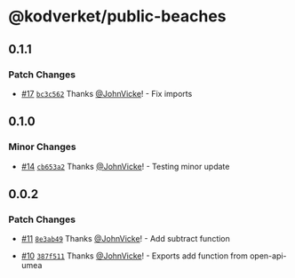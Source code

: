 # @kodverket/public-beaches

## 0.1.1

### Patch Changes

- [#17](https://github.com/kodverk/open-api/pull/17) [`bc3c562`](https://github.com/kodverk/open-api/commit/bc3c5623d7e7de8f72053fda3de1f19cc603f5fc) Thanks [@JohnVicke](https://github.com/JohnVicke)! - Fix imports

## 0.1.0

### Minor Changes

- [#14](https://github.com/kodverk/open-api/pull/14) [`cb653a2`](https://github.com/kodverk/open-api/commit/cb653a2bacd4c3da07c622134aaa6d5bb4716944) Thanks [@JohnVicke](https://github.com/JohnVicke)! - Testing minor update

## 0.0.2

### Patch Changes

- [#11](https://github.com/kodverk/open-api/pull/11) [`8e3ab49`](https://github.com/kodverk/open-api/commit/8e3ab49923afc40a7d1c3b48476273347d0e73cb) Thanks [@JohnVicke](https://github.com/JohnVicke)! - Add subtract function

- [#10](https://github.com/kodverk/open-api/pull/10) [`387f511`](https://github.com/kodverk/open-api/commit/387f511b569dfc7f6e522862730acdbf6113e908) Thanks [@JohnVicke](https://github.com/JohnVicke)! - Exports add function from open-api-umea
